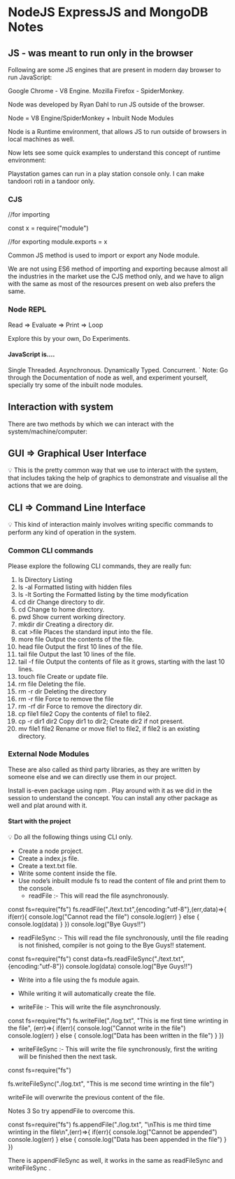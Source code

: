 # NodeJS ExpressJS and MongoDB Notes


## JS - was meant to run only in the browser

Following are some JS engines that are present in modern day browser to run JavaScript:

Google Chrome - V8 Engine.
Mozilla Firefox - SpiderMonkey.

Node was developed by Ryan Dahl to run JS outside of the browser.

Node = V8 Engine/SpiderMonkey + Inbuilt Node Modules

Node is a Runtime environment, that allows JS to run outside of browsers in local machines as well.

Now lets see some quick examples to understand this concept of runtime environment:

Playstation games can run in a play station console only.
I can make tandoori roti in a tandoor only.


### CJS

//for importing

const x = require("module")

//for exporting
module.exports = x

Common JS method is used to import or export any Node module.

We are not using ES6 method of importing and exporting because almost all the industries in the market use the CJS method only, and we have to align with the same as most of the resources present on web also prefers the same.

### Node REPL

Read ⇒ Evaluate ⇒ Print ⇒ Loop

Explore this by your own, Do Experiments.

#### JavaScript is….

Single Threaded.
Asynchronous.
Dynamically Typed.
Concurrent.
`
Note: Go through the Documentation of node as well, and experiment yourself,
specially try some of the inbuilt node modules.



## Interaction with system

There are two methods by which we can interact with the system/machine/computer:

## GUI ⇒ Graphical User Interface

💡 This is the pretty common way that we use to interact with the system, that includes taking the help of graphics to demonstrate and visualise all the actions that we are doing.

## CLI ⇒ Command Line Interface
💡 This kind of interaction mainly involves writing specific commands to perform any kind of operation in the system.

### Common CLI commands

Please explore the following CLI commands, they are really fun:

1. ls Directory Listing
2. ls -al                     Formatted listing with hidden files
3. ls -lt                     Sorting the Formatted listing by the time modyfication 
4. cd dir                     Change directory to dir.
5. cd                         Change to home directory.
6. pwd                        Show current working directory.
7. mkdir dir                  Creating a directory dir.
8. cat >file                  Places the standard input into the file.
9. more file                  Output the contents of the file.
10. head file                 Output the first 10 lines of the file.
11. tail file                 Output the last 10 lines of the file.
12. tail -f file              Output the contents of file as it grows, starting with the last 10 lines.
13. touch file                Create  or update file.
14. rm file                   Deleting the file.
15. rm -r dir                 Deleting the directory
16. rm -r file                Force to remove the file 
17. rm -rf dir                Force to remove the directory dir.
18. cp file1 file2            Copy the contents of file1 to file2.
19. cp -r dir1 dir2           Copy dir1 to dir2; Create dir2 if not present.
20. mv file1 file2            Rename or move file1 to file2, if file2 is an existing directory.




### External Node Modules

These are also called as third party libraries, as they are written by someone else and we can directly use them in our project.

Install is-even package using npm .
Play around with it as we did in the session to understand the concept.
You can install any other package as well and plat around with it.


#### Start with the project

💡 Do all the following things using CLI only.


* Create a node project.
* Create a index.js file.
* Create a text.txt file.
* Write some content inside the file.
* Use node’s inbuilt module fs to read the content of file and print them to the console.
    * readFile :- This will read the file asynchronously.

const fs=require("fs")
fs.readFile("./text.txt",{encoding:"utf-8"},(err,data)=>{
if(err){
console.log("Cannot read the file")
console.log(err)
} else {
console.log(data)
}
})
console.log("Bye Guys!!")

* readFileSync :- This will read the file synchronously, until the file reading is not finished, compiler is not going to the Bye Guys!! statement.

const fs=require("fs")
const data=fs.readFileSync("./text.txt",{encoding:"utf-8"})
console.log(data)
console.log("Bye Guys!!")


* Write into a file using the fs module again.
* While writing it will automatically create the file.

* writeFile :- This will write the file asynchronously.

const fs=require("fs")
fs.writeFile("./log.txt", "This is me first time wrinting in the file", (err)=>{
if(err){
console.log("Cannot write in the file")
console.log(err)
} else {
console.log("Data has been written in the file")
}
})


* writeFileSync :- This will write the file synchronously, first the writing will be finished then the next task.

const fs=require("fs")

fs.writeFileSync("./log.txt", "This is me second time wrinting in the file")

writeFile will overwrite the previous content of the file.

Notes 3
So try appendFile to overcome this.

const fs=require("fs")
fs.appendFile("./log.txt", "\nThis is me third time wrinting in the file\n",(err)=>{
if(err){
console.log("Cannot be appended")
console.log(err)
} else {
console.log("Data has been appended in the file")
}
})

There is  appendFileSync as well, it works in the same as  readFileSync and  writeFileSync .


